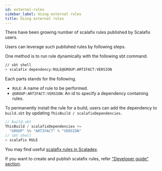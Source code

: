 ```yaml
---
id: external-rules
sidebar_label: Using external rules
title: Using external rules
---
```


There have been growing number of scalafix rules published by Scalafix users.

Users can leverage such published rules by following steps.

One method is to run rule dynamically with the following sbt command.

```sh
// sbt shell
> scalafix dependency:RULE@GROUP:ARTIFACT:VERSION
```

Each parts stands for the following.
* `RULE`: A name of rule to be performed.
* `@GROUP:ARTIFACT:VERSION`: An id to specify a dependency containing rules.

To permanently install the rule for a build, users can add the dependency to
`build.sbt` by updating `ThisBuild / scalafixDependencies`.

```scala
// build.sbt
ThisBuild / scalafixDependencies +=
  "GROUP" %% "ARTIFACT" % "VERSION"
// sbt shell
> scalafix RULE
```

You may find useful [scalafix rules in Scaladex](https://index.scala-lang.org/search?q=scalafix).

If you want to create and publish scalafix rules, refer ["Developer guide" section](../developers/setup.md).








